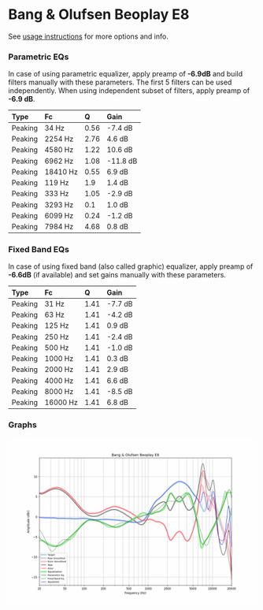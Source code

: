 # Bang & Olufsen Beoplay E8
See [usage instructions](https://github.com/jaakkopasanen/AutoEq#usage) for more options and info.

### Parametric EQs
In case of using parametric equalizer, apply preamp of **-6.9dB** and build filters manually
with these parameters. The first 5 filters can be used independently.
When using independent subset of filters, apply preamp of **-6.9 dB**.

| Type    | Fc       |    Q | Gain     |
|:--------|:---------|:-----|:---------|
| Peaking | 34 Hz    | 0.56 | -7.4 dB  |
| Peaking | 2254 Hz  | 2.76 | 4.6 dB   |
| Peaking | 4580 Hz  | 1.22 | 10.6 dB  |
| Peaking | 6962 Hz  | 1.08 | -11.8 dB |
| Peaking | 18410 Hz | 0.55 | 6.9 dB   |
| Peaking | 119 Hz   | 1.9  | 1.4 dB   |
| Peaking | 333 Hz   | 1.05 | -2.9 dB  |
| Peaking | 3293 Hz  | 0.1  | 1.0 dB   |
| Peaking | 6099 Hz  | 0.24 | -1.2 dB  |
| Peaking | 7984 Hz  | 4.68 | 0.8 dB   |

### Fixed Band EQs
In case of using fixed band (also called graphic) equalizer, apply preamp of **-6.6dB**
(if available) and set gains manually with these parameters.

| Type    | Fc       |    Q | Gain    |
|:--------|:---------|:-----|:--------|
| Peaking | 31 Hz    | 1.41 | -7.7 dB |
| Peaking | 63 Hz    | 1.41 | -4.2 dB |
| Peaking | 125 Hz   | 1.41 | 0.9 dB  |
| Peaking | 250 Hz   | 1.41 | -2.4 dB |
| Peaking | 500 Hz   | 1.41 | -1.0 dB |
| Peaking | 1000 Hz  | 1.41 | 0.3 dB  |
| Peaking | 2000 Hz  | 1.41 | 2.9 dB  |
| Peaking | 4000 Hz  | 1.41 | 6.6 dB  |
| Peaking | 8000 Hz  | 1.41 | -8.5 dB |
| Peaking | 16000 Hz | 1.41 | 6.8 dB  |

### Graphs
![](./Bang%20&%20Olufsen%20Beoplay%20E8.png)